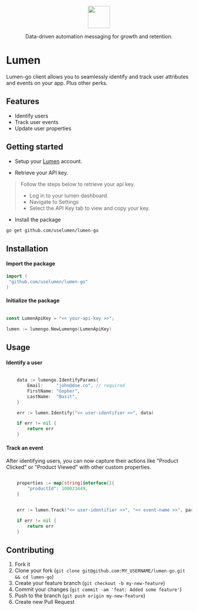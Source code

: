 <p align="center">
  <a href="https://uselumen.co">
    <img src="https://user-images.githubusercontent.com/43097772/178112983-d1f040da-6580-473f-b1cc-6083a0c0c95e.png" height="60">
  </a>
  <p align="center">Data-driven automation messaging for growth and retention.</p>
</p>

# Lumen

Lumen-go client allows you to seamlessly identify and track user attributes and events on your app. Plus other perks.

## Features

- Identify users
- Track user events
- Update user properties

## Getting started

- Setup your [Lumen](https://uselumen.co) account.

- Retrieve your API key.

> Follow the steps below to retrieve your api key.
>
> - Log in to your lumen dashboard.
> - Navigate to Settings
> - Select the API Key tab to view and copy your key.

- Install the package

```sh
go get github.com/uselumen/lumen-go
```

## Installation

#### Import the package

```go
import (
 "github.com/uselumen/lumen-go"
)


```

#### Initialize the package

```go

const LumenApiKey = "<< your-api-key >>";

lumen := lumengo.NewLumengo(LumenApiKey)

```

## Usage

#### Identify a user

```go

	data := lumengo.IdentifyParams{
		Email:     "john@doe.co", // required
		FirstName: "Gopher",
		LastName:  "Basit",
	}

    err := lumen.Identify("<< user-identifier >>", data)

	if err != nil {
		return err
	}


```

#### Track an event

After identifying users, you can now capture their actions like "Product Clicked" or "Product Viewed" with other custom properties.

```go

 	properties := map[string]interface{}{
		"productId": 100023449,
	}


	err := lumen.Track("<< user-identifier >>", "<< event-name >>", params)

	if err != nil {
		return err
	}

```

## Contributing

1. Fork it
2. Clone your fork (`git clone git@github.com:MY_USERNAME/lumen-go.git && cd lumen-go`)
3. Create your feature branch (`git checkout -b my-new-feature`)
4. Commit your changes (`git commit -am 'feat: Added some feature'`)
5. Push to the branch (`git push origin my-new-feature`)
6. Create new Pull Request
